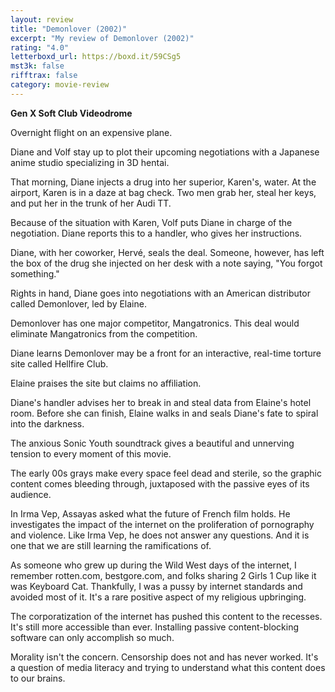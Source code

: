 ```yaml
---
layout: review
title: "Demonlover (2002)"
excerpt: "My review of Demonlover (2002)"
rating: "4.0"
letterboxd_url: https://boxd.it/59CSg5
mst3k: false
rifftrax: false
category: movie-review
---
```


<b>Gen X Soft Club Videodrome</b>

Overnight flight on an expensive plane.

Diane and Volf stay up to plot their upcoming negotiations with a Japanese anime studio specializing in 3D hentai.

That morning, Diane injects a drug into her superior, Karen's, water. At the airport, Karen is in a daze at bag check. Two men grab her, steal her keys, and put her in the trunk of her Audi TT.

Because of the situation with Karen, Volf puts Diane in charge of the negotiation. Diane reports this to a handler, who gives her instructions.

Diane, with her coworker, Hervé, seals the deal. Someone, however, has left the box of the drug she injected on her desk with a note saying, "You forgot something."

Rights in hand, Diane goes into negotiations with an American distributor called Demonlover, led by Elaine.

Demonlover has one major competitor, Mangatronics. This deal would eliminate Mangatronics from the competition.

Diane learns Demonlover may be a front for an interactive, real-time torture site called Hellfire Club.

Elaine praises the site but claims no affiliation.

Diane's handler advises her to break in and steal data from Elaine's hotel room. Before she can finish, Elaine walks in and seals Diane's fate to spiral into the darkness.

The anxious Sonic Youth soundtrack gives a beautiful and unnerving tension to every moment of this movie.

The early 00s grays make every space feel dead and sterile, so the graphic content comes bleeding through, juxtaposed with the passive eyes of its audience.

In Irma Vep, Assayas asked what the future of French film holds. He investigates the impact of the internet on the proliferation of pornography and violence. Like Irma Vep, he does not answer any questions. And it is one that we are still learning the ramifications of.

As someone who grew up during the Wild West days of the internet, I remember rotten.com, bestgore.com, and folks sharing 2 Girls 1 Cup like it was Keyboard Cat. Thankfully, I was a pussy by internet standards and avoided most of it. It's a rare positive aspect of my religious upbringing.

The corporatization of the internet has pushed this content to the recesses. It's still more accessible than ever. Installing passive content-blocking software can only accomplish so much.

Morality isn't the concern. Censorship does not and has never worked. It's a question of media literacy and trying to understand what this content does to our brains.
